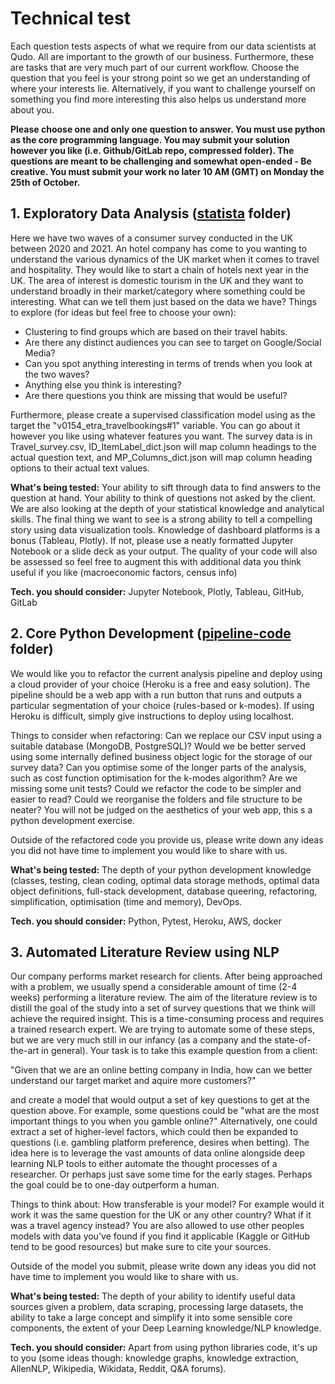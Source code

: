 # Technical test

Each question tests aspects of what we require from our data scientists at Qudo. All are important to the growth of our business. Furthermore, these are tasks that are very much part of our current workflow. Choose the question that you feel is your strong point so we get an understanding of where your interests lie. Alternatively, if you want to challenge yourself on something you find more interesting this also helps us understand more about you.

**Please choose one and only one question to answer. You must use python as the core programming language. You may submit your solution however you like (i.e. Github/GitLab repo, compressed folder). The questions are meant to be challenging and somewhat open-ended - Be creative. You must submit your work no later 10 AM (GMT) on Monday the 25th of October.**

## 1. Exploratory Data Analysis ([statista](https://github.com/sigamani/technical-test/tree/main/statista) folder)
Here we have two waves of a consumer survey conducted in the UK between 2020 and 2021. An hotel company has come to you wanting to understand the various dynamics of the UK market when it comes to travel and hospitality. They would like to start a chain of hotels next year in the UK. The area of interest is domestic tourism in the UK and they want to understand broadly in their market/category where something could be interesting. What can we tell them just based on the data we have? Things to explore (for ideas but feel free to choose your own):
- Clustering to find groups which are based on their travel habits. 
- Are there any distinct audiences you can see to target on Google/Social Media?
- Can you spot anything interesting in terms of trends when you look at the two waves?
- Anything else you think is interesting?
- Are there questions you think are missing that would be useful?

Furthermore, please create a supervised classification model using as the target the "v0154_etra_travelbookings#1" variable. You can go about it however you like using whatever features you want. The survey data is in Travel_survey.csv, ID_ItemLabel_dict.json will map column headings to the actual question text, and MP_Columns_dict.json will map column heading options to their actual text values. 

**What's being tested:** Your ability to sift through data to find answers to the question at hand. Your ability to think of questions not asked by the client. We are also looking at the depth of your statistical knowledge and analytical skills. The final thing we want to see is a strong ability to tell a compelling story using data visualization tools. Knowledge of dashboard platforms is a bonus (Tableau, Plotly). If not, please use a neatly formatted Jupyter Notebook or a slide deck as your output. The quality of your code will also be assessed so feel free to augment this with additional data you think useful if you like (macroeconomic factors, census info) 

**Tech. you should consider:** Jupyter Notebook, Plotly, Tableau, GitHub, GitLab

## 2. Core Python Development ([pipeline-code](https://github.com/sigamani/technical-test/tree/main/pipeline-code) folder)
We would like you to refactor the current analysis pipeline and deploy using a cloud provider of your choice (Heroku is a free and easy solution). The pipeline should be a web app with a run button that runs and outputs a particular segmentation of your choice (rules-based or k-modes). If using Heroku is difficult, simply give instructions to deploy using localhost. 

Things to consider when refactoring: Can we replace our CSV input using a suitable database (MongoDB, PostgreSQL)? Would we be better served using some internally defined business object logic for the storage of our survey data? Can you optimise some of the longer parts of the analysis, such as cost function optimisation for the k-modes algorithm? Are we missing some unit tests? Could we refactor the code to be simpler and easier to read? Could we reorganise the folders and file structure to be neater? You will not be judged on the aesthetics of your web app, this s a python development exercise.

Outside of the refactored code you provide us, please write down any ideas you did not have time to implement you would like to share with us. 

**What's being tested:** The depth of your python development knowledge (classes, testing, clean coding, optimal data storage methods, optimal data object definitions, full-stack development, database queering, refactoring, simplification, optimisation (time and memory), DevOps.

**Tech. you should consider:** Python, Pytest, Heroku, AWS, docker

## 3. Automated Literature Review using NLP
Our company performs market research for clients. After being approached with a problem, we usually spend a considerable amount of time (2-4 weeks) performing a literature review. The aim of the literature review is to distill the goal of the study into a set of survey questions that we think will achieve the required insight. This is a time-consuming process and requires a trained research expert. We are trying to automate some of these steps, but we are very much still in our infancy (as a company and the state-of-the-art in general). Your task is to take this example question from a client:

"Given that we are an online betting company in India, how can we better understand our target market and aquire more customers?"

and create a model that would output a set of key questions to get at the question above. For example, some questions could be "what are the most important things to you when you gamble online?" Alternatively, one could extract a set of higher-level factors, which could then be expanded to questions (i.e. gambling platform preference, desires when betting). The idea here is to leverage the vast amounts of data online alongside deep learning NLP tools to either automate the thought processes of a researcher. Or perhaps just save some time for the early stages. Perhaps the goal could be to one-day outperform a human. 

Things to think about: How transferable is your model? For example would it work it was the same question for the UK or any other country? What if it was a travel agency instead? You are also allowed to use other peoples models with data you've found if you find it applicable (Kaggle or GitHub tend to be good resources) but make sure to cite your sources.

Outside of the model you submit, please write down any ideas you did not have time to implement you would like to share with us.

**What's being tested:** The depth of your ability to identify useful data sources given a problem, data scraping, processing large datasets, the ability to take a large concept and simplify it into some sensible core components, the extent of your Deep Learning knowledge/NLP knowledge.

**Tech. you should consider:** Apart from using python libraries code, it's up to you (some ideas though: knowledge graphs, knowledge extraction, AllenNLP, Wikipedia, Wikidata, Reddit, Q&A forums).
